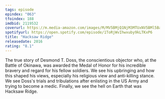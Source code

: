 ```yaml
---
tags: episode
epindex: "063"
tfoindex: 188
imdbid: 2119532
coverurl: https://m.media-amazon.com/images/M/MV5BMjQ1NjM3MTUxNV5BMl5BanBnXkFtZTgwMDc5MTY5OTE@._V1_SX202_CR0,0,202,300_.jpg
spotifyurl: https://open.spotify.com/episode/1ToRjWvIhwxuby9kLTKxP6
title: "Hacksaw Ridge"
releasedate: 2016
rating: "8.1"
---
```


The true story of Desmond T. Doss, the conscientious objector who, at the Battle of Okinawa, was awarded the Medal of Honor for his incredible bravery and regard for his fellow soldiers. We see his upbringing and how this shaped his views, especially his religious view and anti-killing stance. We see Doss's trials and tribulations after enlisting in the US Army and trying to become a medic. Finally, we see the hell on Earth that was Hacksaw Ridge.